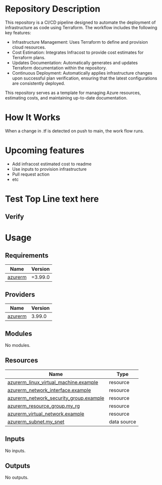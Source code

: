 # Repository Description

This repository is a CI/CD pipeline designed to automate the deployment of infrastructure as code using Terraform. The workflow includes the following key features:


* Infrastructure Management: Uses Terraform to define and provision cloud resources.
* Cost Estimation: Integrates Infracost to provide cost estimates for Terraform plans.
* Updates Documentation: Automatically generates and updates Terraform documentation within the repository.
* Continuous Deployment: Automatically applies infrastructure changes upon successful plan verification, ensuring that the latest configurations are consistently deployed.


This repository serves as a template for managing Azure resources, estimating costs, and maintaining up-to-date documentation.
# How It Works

When a change in .tf is detected on push to main, the work flow runs.

# Upcoming features

* Add infracost estimated cost to readme
* Use inputs to provision infrastructure
* Pull request action
* etc 
<!-- BEGIN_TF_DOCS -->
# Test Top Line text here
## Verify
# Usage
## Requirements

| Name | Version |
|------|---------|
| <a name="requirement_azurerm"></a> [azurerm](#requirement\_azurerm) | =3.99.0 |

## Providers

| Name | Version |
|------|---------|
| <a name="provider_azurerm"></a> [azurerm](#provider\_azurerm) | 3.99.0 |

## Modules

No modules.

## Resources

| Name | Type |
|------|------|
| [azurerm_linux_virtual_machine.example](https://registry.terraform.io/providers/hashicorp/azurerm/3.99.0/docs/resources/linux_virtual_machine) | resource |
| [azurerm_network_interface.example](https://registry.terraform.io/providers/hashicorp/azurerm/3.99.0/docs/resources/network_interface) | resource |
| [azurerm_network_security_group.example](https://registry.terraform.io/providers/hashicorp/azurerm/3.99.0/docs/resources/network_security_group) | resource |
| [azurerm_resource_group.my_rg](https://registry.terraform.io/providers/hashicorp/azurerm/3.99.0/docs/resources/resource_group) | resource |
| [azurerm_virtual_network.example](https://registry.terraform.io/providers/hashicorp/azurerm/3.99.0/docs/resources/virtual_network) | resource |
| [azurerm_subnet.my_snet](https://registry.terraform.io/providers/hashicorp/azurerm/3.99.0/docs/data-sources/subnet) | data source |

## Inputs

No inputs.

## Outputs

No outputs.
<!-- END_TF_DOCS -->